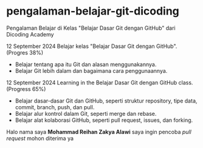 # pengalaman-belajar-git-dicoding
Pengalaman Belajar di Kelas "Belajar Dasar Git dengan GitHub" dari Dicoding Academy

12 September 2024
Belajar kelas "Belajar Dasar Git dengan GitHub". (Progres 38%)
* Belajar tentang apa itu Git dan alasan menggunakannya.
* Belajar Git lebih dalam dan bagaimana cara penggunaannya.

12 September 2024
Learning in the Belajar Dasar Git dengan GitHub class. (Progress 65%)

- Belajar dasar-dasar Git dan GitHub, seperti struktur repository, tipe data, commit, branch, push, dan pull.
- Belajar alur kontrol dalam Git, seperti merge dan rebase.
- Belajar alat kolaborasi GitHub, seperti pull request, issues, dan forking.

Halo nama saya **Mohammad Reihan Zakya Alawi** saya ingin pencoba *pull request* mohon diterima ya

